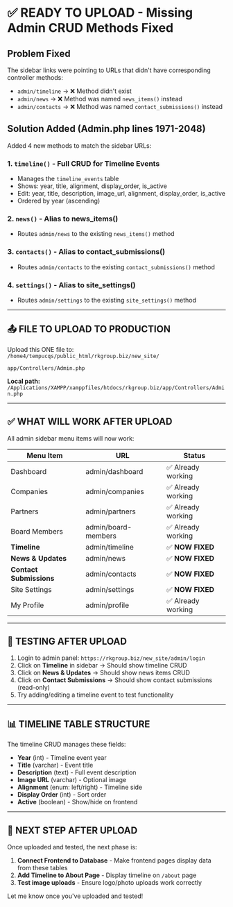# ✅ READY TO UPLOAD - Missing Admin CRUD Methods Fixed

## Problem Fixed
The sidebar links were pointing to URLs that didn't have corresponding controller methods:
- `admin/timeline` → ❌ Method didn't exist
- `admin/news` → ❌ Method was named `news_items()` instead
- `admin/contacts` → ❌ Method was named `contact_submissions()` instead

## Solution Added (Admin.php lines 1971-2048)
Added 4 new methods to match the sidebar URLs:

### 1. `timeline()` - Full CRUD for Timeline Events
- Manages the `timeline_events` table
- Shows: year, title, alignment, display_order, is_active
- Edit: year, title, description, image_url, alignment, display_order, is_active
- Ordered by year (ascending)

### 2. `news()` - Alias to news_items()
- Routes `admin/news` to the existing `news_items()` method

### 3. `contacts()` - Alias to contact_submissions()
- Routes `admin/contacts` to the existing `contact_submissions()` method

### 4. `settings()` - Alias to site_settings()
- Routes `admin/settings` to the existing `site_settings()` method

---

## 📤 FILE TO UPLOAD TO PRODUCTION

Upload this ONE file to: `/home4/tempucqs/public_html/rkgroup.biz/new_site/`

```
app/Controllers/Admin.php
```

**Local path:** `/Applications/XAMPP/xamppfiles/htdocs/rkgroup.biz/app/Controllers/Admin.php`

---

## ✅ WHAT WILL WORK AFTER UPLOAD

All admin sidebar menu items will now work:

| Menu Item | URL | Status |
|-----------|-----|--------|
| Dashboard | admin/dashboard | ✅ Already working |
| Companies | admin/companies | ✅ Already working |
| Partners | admin/partners | ✅ Already working |
| Board Members | admin/board-members | ✅ Already working |
| **Timeline** | admin/timeline | ✅ **NOW FIXED** |
| **News & Updates** | admin/news | ✅ **NOW FIXED** |
| **Contact Submissions** | admin/contacts | ✅ **NOW FIXED** |
| Site Settings | admin/settings | ✅ **NOW FIXED** |
| My Profile | admin/profile | ✅ Already working |

---

## 🧪 TESTING AFTER UPLOAD

1. Login to admin panel: `https://rkgroup.biz/new_site/admin/login`
2. Click on **Timeline** in sidebar → Should show timeline CRUD
3. Click on **News & Updates** → Should show news items CRUD
4. Click on **Contact Submissions** → Should show contact submissions (read-only)
5. Try adding/editing a timeline event to test functionality

---

## 📊 TIMELINE TABLE STRUCTURE

The timeline CRUD manages these fields:
- **Year** (int) - Timeline event year
- **Title** (varchar) - Event title
- **Description** (text) - Full event description
- **Image URL** (varchar) - Optional image
- **Alignment** (enum: left/right) - Timeline side
- **Display Order** (int) - Sort order
- **Active** (boolean) - Show/hide on frontend

---

## 🎯 NEXT STEP AFTER UPLOAD

Once uploaded and tested, the next phase is:
1. **Connect Frontend to Database** - Make frontend pages display data from these tables
2. **Add Timeline to About Page** - Display timeline on `/about` page
3. **Test image uploads** - Ensure logo/photo uploads work correctly

Let me know once you've uploaded and tested!
